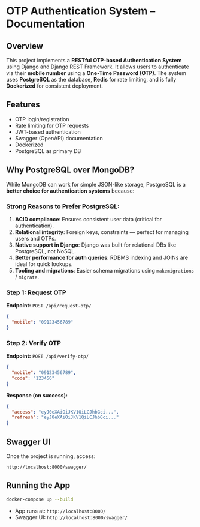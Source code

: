 
# OTP Authentication System – Documentation

## Overview

This project implements a **RESTful OTP-based Authentication System** using Django and Django REST Framework. It allows users to authenticate via their **mobile number** using a **One-Time Password (OTP)**. The system uses **PostgreSQL** as the database, **Redis** for rate limiting, and is fully **Dockerized** for consistent deployment.

## Features

-  OTP login/registration
-  Rate limiting for OTP requests
-  JWT-based authentication
-  Swagger (OpenAPI) documentation
-  Dockerized
-  PostgreSQL as primary DB

## Why PostgreSQL over MongoDB?

While MongoDB can work for simple JSON-like storage, PostgreSQL is a **better choice for authentication systems** because:

### Strong Reasons to Prefer PostgreSQL:
1. **ACID compliance**: Ensures consistent user data (critical for authentication).
2. **Relational integrity**: Foreign keys, constraints — perfect for managing users and OTPs.
3. **Native support in Django**: Django was built for relational DBs like PostgreSQL, not NoSQL.
4. **Better performance for auth queries**: RDBMS indexing and JOINs are ideal for quick lookups.
5. **Tooling and migrations**: Easier schema migrations using `makemigrations` / `migrate`.

### Step 1: Request OTP

**Endpoint:** `POST /api/request-otp/`

```json
{
  "mobile": "09123456789"
}
```

### Step 2: Verify OTP

**Endpoint:** `POST /api/verify-otp/`

```json
{
  "mobile": "09123456789",
  "code": "123456"
}
```

**Response (on success):**

```json
{
  "access": "eyJ0eXAiOiJKV1QiLCJhbGci...",
  "refresh": "eyJ0eXAiOiJKV1QiLCJhbGci..."
}
```

## Swagger UI

Once the project is running, access:

```
http://localhost:8000/swagger/
```

## Running the App

```bash
docker-compose up --build
```

- App runs at: `http://localhost:8000/`
- Swagger UI: `http://localhost:8000/swagger/`
